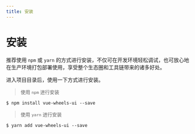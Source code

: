 ```yaml
---
title: 安装
---
```

# 安装

推荐使用 `npm` 或 `yarn` 的方式进行安装，不仅可在开发环境轻松调试，也可放心地在生产环境打包部署使用，享受整个生态圈和工具链带来的诸多好处。

进入项目目录后，使用一下方式进行安装。

><font size="2"> 使用 `npm` 进行安装 </font>
```
$ npm install vue-wheels-ui --save
```

><font size="2"> 使用 `yarn` 进行安装 </font>
```
$ yarn add vue-wheels-ui --save
```